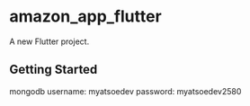 # amazon_app_flutter

A new Flutter project.

## Getting Started

mongodb
username: myatsoedev
password: myatsoedev2580
